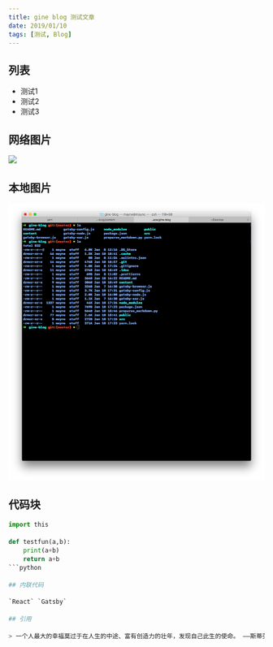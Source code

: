 ```yaml
---
title: gine blog 测试文章
date: 2019/01/10
tags: [测试, Blog]
---
```



## 列表

- 测试1
- 测试2
- 测试3

## 网络图片

![](https://cn.bing.com/az/hprichbg/rb/SaguenayIceFishing_ZH-CN9008067301_1920x1080.jpg)

## 本地图片

![](Untitled-8996096f-a656-4f68-a65b-9ac9c0df8d93.png)

## 代码块

```python
import this

def testfun(a,b):
    print(a+b)
    return a+b
```python

## 内联代码

`React` `Gatsby`

## 引用

> 一个人最大的幸福莫过于在人生的中途、富有创造力的壮年，发现自己此生的使命。 ——斯蒂芬·茨威格
